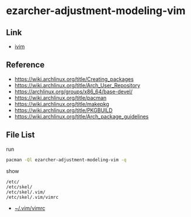 
# ezarcher-adjustment-modeling-vim


## Link

* [ivim](https://github.com/samwhelp/note-about-vim/tree/gh-pages/_demo/prototype/ivim)


## Reference

* https://wiki.archlinux.org/title/Creating_packages
* https://wiki.archlinux.org/title/Arch_User_Repository
* https://archlinux.org/groups/x86_64/base-devel/
* https://wiki.archlinux.org/title/pacman
* https://wiki.archlinux.org/title/makepkg
* https://wiki.archlinux.org/title/PKGBUILD
* https://wiki.archlinux.org/title/Arch_package_guidelines


## File List

run

``` sh
pacman -Ql ezarcher-adjustment-modeling-vim -q
```

show

```
/etc/
/etc/skel/
/etc/skel/.vim/
/etc/skel/.vim/vimrc
```

* [~/.vim/vimrc](https://github.com/samwhelp/note-about-vim/blob/gh-pages/_demo/prototype/ivim/vimrc)
